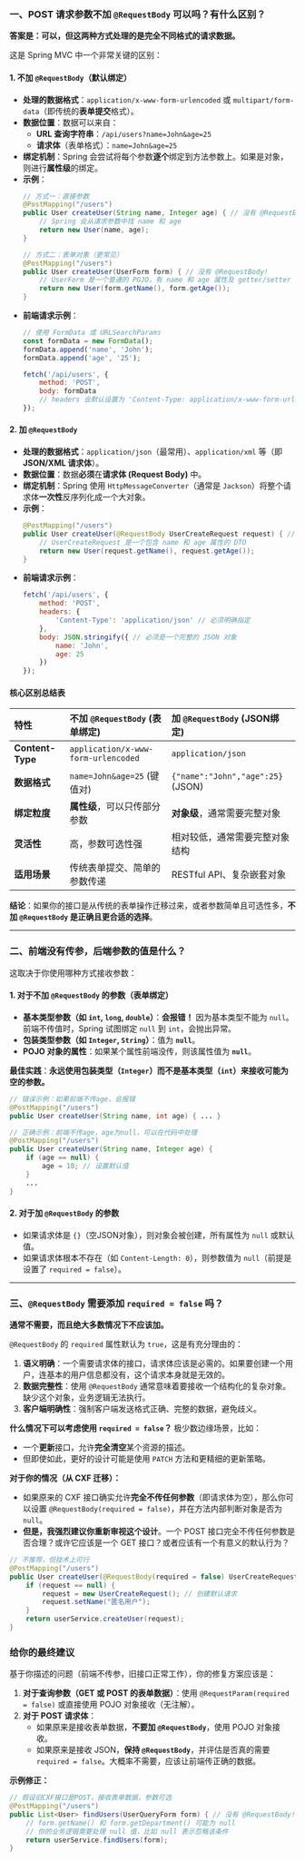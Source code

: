 


### 一、POST 请求参数不加 `@RequestBody` 可以吗？有什么区别？

**答案是：可以，但这两种方式处理的是完全不同格式的请求数据。**

这是 Spring MVC 中一个非常关键的区别：

#### 1. **不加 `@RequestBody`（默认绑定）**
-   **处理的数据格式**：`application/x-www-form-urlencoded` 或 `multipart/form-data`（即传统的**表单提交**格式）。
-   **数据位置**：数据可以来自：
    -   **URL 查询字符串**：`/api/users?name=John&age=25`
    -   **请求体**（表单格式）：`name=John&age=25`
-   **绑定机制**：Spring 会尝试将每个参数**逐个**绑定到方法参数上。如果是对象，则进行**属性级**的绑定。
-   **示例**：
    ```java
    // 方式一：直接参数
    @PostMapping("/users")
    public User createUser(String name, Integer age) { // 没有 @RequestBody!
        // Spring 会从请求参数中找 name 和 age
        return new User(name, age);
    }

    // 方式二：表单对象（更常见）
    @PostMapping("/users")
    public User createUser(UserForm form) { // 没有 @RequestBody!
        // UserForm 是一个普通的 POJO，有 name 和 age 属性及 getter/setter
        return new User(form.getName(), form.getAge());
    }
    ```
-   **前端请求示例**：
    ```javascript
    // 使用 FormData 或 URLSearchParams
    const formData = new FormData();
    formData.append('name', 'John');
    formData.append('age', '25');

    fetch('/api/users', {
        method: 'POST',
        body: formData
        // headers 会默认设置为 'Content-Type: application/x-www-form-urlencoded'
    });
    ```

#### 2. **加 `@RequestBody`**
-   **处理的数据格式**：`application/json`（最常用）、`application/xml` 等（即 **JSON/XML 请求体**）。
-   **数据位置**：数据**必须**在**请求体 (Request Body)** 中。
-   **绑定机制**：Spring 使用 `HttpMessageConverter`（通常是 `Jackson`）将整个请求体**一次性**反序列化成一个大对象。
-   **示例**：
    ```java
    @PostMapping("/users")
    public User createUser(@RequestBody UserCreateRequest request) { // 有 @RequestBody!
        // UserCreateRequest 是一个包含 name 和 age 属性的 DTO
        return new User(request.getName(), request.getAge());
    }
    ```
-   **前端请求示例**：
    ```javascript
    fetch('/api/users', {
        method: 'POST',
        headers: {
            'Content-Type': 'application/json' // 必须明确指定
        },
        body: JSON.stringify({ // 必须是一个完整的 JSON 对象
            name: 'John',
            age: 25
        })
    });
    ```

#### 核心区别总结表

| 特性 | **不加 `@RequestBody` (表单绑定)** | **加 `@RequestBody` (JSON绑定)** |
| :--- | :--- | :--- |
| **Content-Type** | `application/x-www-form-urlencoded` | `application/json` |
| **数据格式** | `name=John&age=25` (键值对) | `{"name":"John","age":25}` (JSON) |
| **绑定粒度** | **属性级**，可以只传部分参数 | **对象级**，通常需要完整对象 |
| **灵活性** | 高，参数可选性强 | 相对较低，通常需要完整对象结构 |
| **适用场景** | 传统表单提交、简单的参数传递 | RESTful API、复杂嵌套对象 |

**结论**：如果你的接口是从传统的表单操作迁移过来，或者参数简单且可选性多，**不加 `@RequestBody` 是正确且更合适的选择**。

---

### 二、前端没有传参，后端参数的值是什么？

这取决于你使用哪种方式接收参数：

#### 1. **对于不加 `@RequestBody` 的参数（表单绑定）**
-   **基本类型参数（如 `int`, `long`, `double`）**：**会报错！** 因为基本类型不能为 `null`。前端不传值时，Spring 试图绑定 `null` 到 `int`，会抛出异常。
-   **包装类型参数（如 `Integer`, `String`）**：值为 **`null`**。
-   **POJO 对象的属性**：如果某个属性前端没传，则该属性值为 **`null`**。

**最佳实践**：**永远使用包装类型（`Integer`）而不是基本类型（`int`）来接收可能为空的参数。**

```java
// 错误示例：如果前端不传age，会报错
@PostMapping("/users")
public User createUser(String name, int age) { ... }

// 正确示例：前端不传age，age为null，可以在代码中处理
@PostMapping("/users")
public User createUser(String name, Integer age) { 
    if (age == null) {
        age = 18; // 设置默认值
    }
    ...
}
```

#### 2. **对于加 `@RequestBody` 的参数**
-   如果请求体是 `{}`（空JSON对象），则对象会被创建，所有属性为 `null` 或默认值。
-   如果请求体根本不存在（如 `Content-Length: 0`），则参数值为 `null`（前提是设置了 `required = false`）。

---

### 三、`@RequestBody` 需要添加 `required = false` 吗？

**通常不需要，而且绝大多数情况下不应该加。**

`@RequestBody` 的 `required` 属性默认为 `true`，这是有充分理由的：

1.  **语义明确**：一个需要请求体的接口，请求体应该是必需的。如果要创建一个用户，连基本的用户信息都没有，这个请求本身就是无效的。
2.  **数据完整性**：使用 `@RequestBody` 通常意味着要接收一个结构化的复杂对象。缺少这个对象，业务逻辑无法执行。
3.  **客户端明确性**：强制客户端发送格式正确、完整的数据，避免歧义。

**什么情况下可以考虑使用 `required = false`？**
极少数边缘场景，比如：
-   一个**更新**接口，允许**完全清空**某个资源的描述。
-   但即使如此，更好的设计可能是使用 `PATCH` 方法和更精细的更新策略。

**对于你的情况（从 CXF 迁移）：**
-   如果原来的 CXF 接口确实允许**完全不传任何参数**（即请求体为空），那么你可以设置 `@RequestBody(required = false)`，并在方法内部判断对象是否为 `null`。
-   **但是，我强烈建议你重新审视这个设计**。一个 POST 接口完全不传任何参数是否合理？或许它应该是一个 GET 接口？或者应该有一个有意义的默认行为？

```java
// 不推荐，但技术上可行
@PostMapping("/users")
public User createUser(@RequestBody(required = false) UserCreateRequest request) {
    if (request == null) {
        request = new UserCreateRequest(); // 创建默认请求
        request.setName("匿名用户");
    }
    return userService.createUser(request);
}
```

### 给你的最终建议

基于你描述的问题（前端不传参，旧接口正常工作），你的修复方案应该是：

1.  **对于查询参数（GET 或 POST 的表单数据）**：使用 `@RequestParam(required = false)` 或直接使用 POJO 对象接收（无注解）。
2.  **对于 POST 请求体**：
    -   如果原来是接收表单数据，**不要加 `@RequestBody`**，使用 POJO 对象接收。
    -   如果原来是接收 JSON，**保持 `@RequestBody`**，并评估是否真的需要 `required = false`。大概率不需要，应该让前端传正确的数据。

**示例修正：**
```java
// 假设旧CXF接口是POST，接收表单数据，参数可选
@PostMapping("/users") 
public List<User> findUsers(UserQueryForm form) { // 没有 @RequestBody!
    // form.getName() 和 form.getDepartment() 可能为 null
    // 你的业务逻辑需要处理 null 值，比如 null 表示忽略该条件
    return userService.findUsers(form);
}
```
